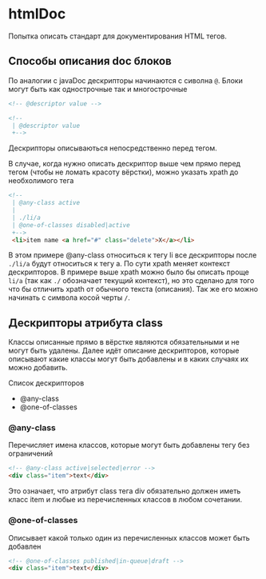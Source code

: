 htmlDoc
=======


Попытка описать стандарт для документирования HTML тегов.

## Способы описания doc блоков

По аналогии с javaDoc дескрипторы начинаются с сиволна ```@```.
Блоки могут быть как однострочные так и многострочные

```html
<!-- @descriptor value -->

<!-- 
 | @descriptor value
 +-->
```

Дескрипторы описываються непосредственно перед тегом.

В случае, когда нужно описать дескриптор выше чем прямо перед тегом (чтобы не ломать красоту вёрстки), можно указать xpath до необхолимого тега
```html
<!--
 | @any-class active
 |
 | ./li/a
 | @one-of-classes disabled|active
 +-->
 <li>item name <a href="#" class="delete">X</a></li>
```
В этом примере @any-class относиться к тегу li все дескрипторы после ```./li/a``` будут относиться к тегу a.
По сути xpath меняет контекст дескрипторов.
В примере выше xpath можно было бы описать проще ```li/a``` (так как ```./``` обозначает текущий контекст), но это сделано для того что бы отличить xpath от обычного текста (описания).
Так же его можно начинать с символа косой черты ```/```.

## Дескрипторы атрибута class

Классы описанные прямо в вёрстке являются обязательными и не могут быть удалены.
Далее идёт описание дескрипторов, которые описывают какие классы могут быть добавлены и в каких случаях их можно добавить.

Список дескрипторов

- @any-class
- @one-of-classes

### @any-class

Перечисляет имена классов, которые могут быть добавлены тегу без ограничений

```html
<!-- @any-class active|selected|error -->
<div class="item">text</div>
```
Это означает, что атрибут class тега div обязательно должен иметь класс item и любые из перечисленных классов в любом сочетании.

### @one-of-classes

Описывает какой только один из перечисленных классов может быть добавлен
```html
<!-- @one-of-classes published|in-queue|draft -->
<div class="item">text</div>
```
